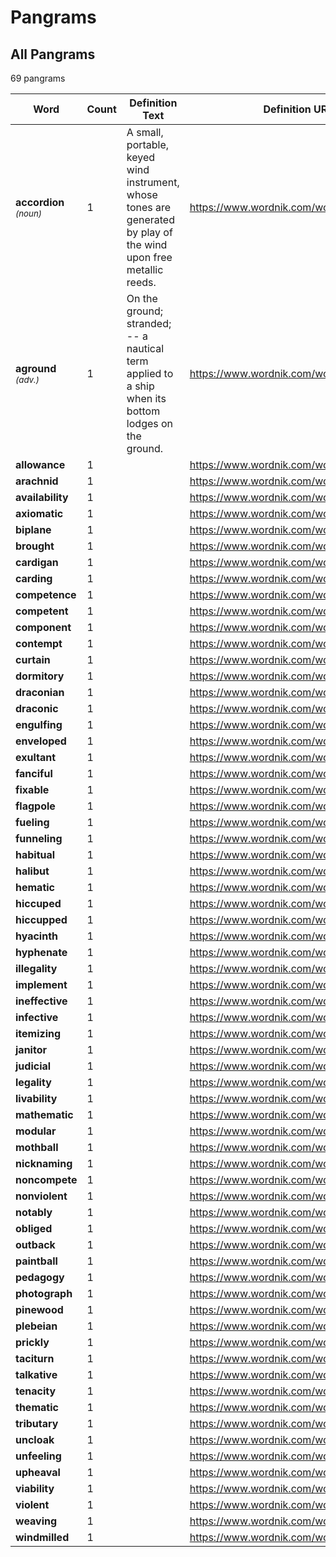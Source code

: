 <!-- generated via `poetry shell` then `make gen-stats` -->

# Pangrams

## All Pangrams

<!-- generated table start -->

69 pangrams

| Word                                  |   Count | Definition Text                                                                                                   | Definition URL                             |
|---------------------------------------|---------|-------------------------------------------------------------------------------------------------------------------|--------------------------------------------|
| **accordion** <small>*(noun)*</small> |       1 | A small, portable, keyed wind instrument, whose tones are generated by play of the wind upon free metallic reeds. | https://www.wordnik.com/words/accordion    |
| **aground** <small>*(adv.)*</small>   |       1 | On the ground; stranded; -- a nautical term applied to a ship when its bottom lodges on the ground.               | https://www.wordnik.com/words/aground      |
| **allowance**                         |       1 |                                                                                                                   | https://www.wordnik.com/words/allowance    |
| **arachnid**                          |       1 |                                                                                                                   | https://www.wordnik.com/words/arachnid     |
| **availability**                      |       1 |                                                                                                                   | https://www.wordnik.com/words/availability |
| **axiomatic**                         |       1 |                                                                                                                   | https://www.wordnik.com/words/axiomatic    |
| **biplane**                           |       1 |                                                                                                                   | https://www.wordnik.com/words/biplane      |
| **brought**                           |       1 |                                                                                                                   | https://www.wordnik.com/words/brought      |
| **cardigan**                          |       1 |                                                                                                                   | https://www.wordnik.com/words/cardigan     |
| **carding**                           |       1 |                                                                                                                   | https://www.wordnik.com/words/carding      |
| **competence**                        |       1 |                                                                                                                   | https://www.wordnik.com/words/competence   |
| **competent**                         |       1 |                                                                                                                   | https://www.wordnik.com/words/competent    |
| **component**                         |       1 |                                                                                                                   | https://www.wordnik.com/words/component    |
| **contempt**                          |       1 |                                                                                                                   | https://www.wordnik.com/words/contempt     |
| **curtain**                           |       1 |                                                                                                                   | https://www.wordnik.com/words/curtain      |
| **dormitory**                         |       1 |                                                                                                                   | https://www.wordnik.com/words/dormitory    |
| **draconian**                         |       1 |                                                                                                                   | https://www.wordnik.com/words/draconian    |
| **draconic**                          |       1 |                                                                                                                   | https://www.wordnik.com/words/draconic     |
| **engulfing**                         |       1 |                                                                                                                   | https://www.wordnik.com/words/engulfing    |
| **enveloped**                         |       1 |                                                                                                                   | https://www.wordnik.com/words/enveloped    |
| **exultant**                          |       1 |                                                                                                                   | https://www.wordnik.com/words/exultant     |
| **fanciful**                          |       1 |                                                                                                                   | https://www.wordnik.com/words/fanciful     |
| **fixable**                           |       1 |                                                                                                                   | https://www.wordnik.com/words/fixable      |
| **flagpole**                          |       1 |                                                                                                                   | https://www.wordnik.com/words/flagpole     |
| **fueling**                           |       1 |                                                                                                                   | https://www.wordnik.com/words/fueling      |
| **funneling**                         |       1 |                                                                                                                   | https://www.wordnik.com/words/funneling    |
| **habitual**                          |       1 |                                                                                                                   | https://www.wordnik.com/words/habitual     |
| **halibut**                           |       1 |                                                                                                                   | https://www.wordnik.com/words/halibut      |
| **hematic**                           |       1 |                                                                                                                   | https://www.wordnik.com/words/hematic      |
| **hiccuped**                          |       1 |                                                                                                                   | https://www.wordnik.com/words/hiccuped     |
| **hiccupped**                         |       1 |                                                                                                                   | https://www.wordnik.com/words/hiccupped    |
| **hyacinth**                          |       1 |                                                                                                                   | https://www.wordnik.com/words/hyacinth     |
| **hyphenate**                         |       1 |                                                                                                                   | https://www.wordnik.com/words/hyphenate    |
| **illegality**                        |       1 |                                                                                                                   | https://www.wordnik.com/words/illegality   |
| **implement**                         |       1 |                                                                                                                   | https://www.wordnik.com/words/implement    |
| **ineffective**                       |       1 |                                                                                                                   | https://www.wordnik.com/words/ineffective  |
| **infective**                         |       1 |                                                                                                                   | https://www.wordnik.com/words/infective    |
| **itemizing**                         |       1 |                                                                                                                   | https://www.wordnik.com/words/itemizing    |
| **janitor**                           |       1 |                                                                                                                   | https://www.wordnik.com/words/janitor      |
| **judicial**                          |       1 |                                                                                                                   | https://www.wordnik.com/words/judicial     |
| **legality**                          |       1 |                                                                                                                   | https://www.wordnik.com/words/legality     |
| **livability**                        |       1 |                                                                                                                   | https://www.wordnik.com/words/livability   |
| **mathematic**                        |       1 |                                                                                                                   | https://www.wordnik.com/words/mathematic   |
| **modular**                           |       1 |                                                                                                                   | https://www.wordnik.com/words/modular      |
| **mothball**                          |       1 |                                                                                                                   | https://www.wordnik.com/words/mothball     |
| **nicknaming**                        |       1 |                                                                                                                   | https://www.wordnik.com/words/nicknaming   |
| **noncompete**                        |       1 |                                                                                                                   | https://www.wordnik.com/words/noncompete   |
| **nonviolent**                        |       1 |                                                                                                                   | https://www.wordnik.com/words/nonviolent   |
| **notably**                           |       1 |                                                                                                                   | https://www.wordnik.com/words/notably      |
| **obliged**                           |       1 |                                                                                                                   | https://www.wordnik.com/words/obliged      |
| **outback**                           |       1 |                                                                                                                   | https://www.wordnik.com/words/outback      |
| **paintball**                         |       1 |                                                                                                                   | https://www.wordnik.com/words/paintball    |
| **pedagogy**                          |       1 |                                                                                                                   | https://www.wordnik.com/words/pedagogy     |
| **photograph**                        |       1 |                                                                                                                   | https://www.wordnik.com/words/photograph   |
| **pinewood**                          |       1 |                                                                                                                   | https://www.wordnik.com/words/pinewood     |
| **plebeian**                          |       1 |                                                                                                                   | https://www.wordnik.com/words/plebeian     |
| **prickly**                           |       1 |                                                                                                                   | https://www.wordnik.com/words/prickly      |
| **taciturn**                          |       1 |                                                                                                                   | https://www.wordnik.com/words/taciturn     |
| **talkative**                         |       1 |                                                                                                                   | https://www.wordnik.com/words/talkative    |
| **tenacity**                          |       1 |                                                                                                                   | https://www.wordnik.com/words/tenacity     |
| **thematic**                          |       1 |                                                                                                                   | https://www.wordnik.com/words/thematic     |
| **tributary**                         |       1 |                                                                                                                   | https://www.wordnik.com/words/tributary    |
| **uncloak**                           |       1 |                                                                                                                   | https://www.wordnik.com/words/uncloak      |
| **unfeeling**                         |       1 |                                                                                                                   | https://www.wordnik.com/words/unfeeling    |
| **upheaval**                          |       1 |                                                                                                                   | https://www.wordnik.com/words/upheaval     |
| **viability**                         |       1 |                                                                                                                   | https://www.wordnik.com/words/viability    |
| **violent**                           |       1 |                                                                                                                   | https://www.wordnik.com/words/violent      |
| **weaving**                           |       1 |                                                                                                                   | https://www.wordnik.com/words/weaving      |
| **windmilled**                        |       1 |                                                                                                                   | https://www.wordnik.com/words/windmilled   |

<!-- generated table end -->
